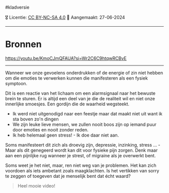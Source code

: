 #kladversie

🎖️ Licentie: [CC BY-NC-SA 4.0](https://creativecommons.org/licenses/by-nc-sa/4.0/)
📅 Aangemaakt: 27-06-2024

---
# Bronnen
https://youtu.be/KmoCJmQFAUA?si=Wr2C6C9htqwRCBvE

---
Wanneer we onze gevoelens onderdrukken of de energie of zin niet hebben om die emoties te verwerken kunnen die manifesteren als een fysiek symptoon. 

Dit is een reactie van het lichaam om een alarmsignaal naar het bewuste brein te sturen. Er is altijd een deel van je die de realiteit wil en niet onze innerlijke smoesjes. Een gordijn die de waarheid wegsteekt.

* Ik werd niet uitgenodigd naar een feestje maar dat maakt niet uit want ik sta boven zo'n dingen
* We zijn leuke lieve mensen, we zullen nooit boos zijn op iemand puur door emoties en nooit zonder reden.
* Ik heb helemaal geen stress! - Ik doe daar niet aan.

Soms manifesteert dit zich als droevig zijn, depressie, inzinking, stress ... - Maar als dit genegeerd wordt kan dit voor fysieke pijn zorgen. Denk maar aan een pijnlijke rug wanneer je strest, of migraine als je overwerkt bent.

Soms weet je het niet, maar, ren niet weg van je problemen. Het kan zich voordoen als iets ambetant zoals maagklachten. Is het vertikken van sorry te zeggen of toegeven dat je menselijk bent dat écht waard?

> Heel mooie video!